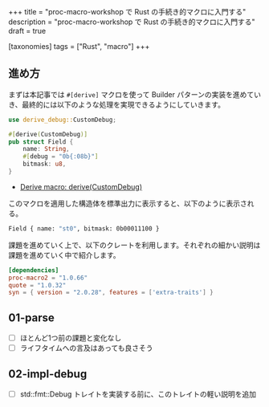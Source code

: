 +++
title = "proc-macro-workshop で Rust の手続き的マクロに入門する"
description = "proc-macro-workshop で Rust の手続き的マクロに入門する"
draft = true

[taxonomies]
tags = ["Rust", "macro"]
+++

## 進め方

まずは本記事では `#[derive]` マクロを使って Builder パターンの実装を進めていき、最終的には以下のような処理を実現できるようにしていきます。

```rust
use derive_debug::CustomDebug;

#[derive(CustomDebug)]
pub struct Field {
    name: String,
    #[debug = "0b{:08b}"]
    bitmask: u8,
}
```

- [Derive macro: derive(CustomDebug)](https://github.com/dtolnay/proc-macro-workshop/tree/master#derive-macro-derivecustomdebug)

このマクロを適用した構造体を標準出力に表示すると、以下のように表示される。

```bash
Field { name: "st0", bitmask: 0b00011100 }
```

課題を進めていく上で、以下のクレートを利用します。それぞれの細かい説明は課題を進めていく中で紹介します。

```toml
[dependencies]
proc-macro2 = "1.0.66"
quote = "1.0.32"
syn = { version = "2.0.28", features = ['extra-traits'] }
```

## 01-parse

- [ ] ほとんど1つ前の課題と変化なし
- [ ] ライフタイムへの言及はあっても良さそう

## 02-impl-debug

- [ ] std::fmt::Debug トレイトを実装する前に、このトレイトの軽い説明を追加